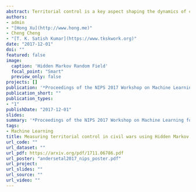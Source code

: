 ```yaml
---
abstract: Territorial control is a key aspect shaping the dynamics of civil war. Despite its im- portance, we lack data on territorial control that are fine-grained enough to account for subnational spatio-temporal variation and that cover a large set of conflicts. To resolve this issue, we propose a theoretical model of the relationship between territorial control and tactical choice in civil war and outline how Hidden Markov Models (HMMs) are suitable to capture theoretical intuitions and estimate levels of territorial control. We discuss challenges of using HMMs in this application and mitigation strategies for future work.
authors:
- admin
- "[Hong Xu](http://www.hong.me)"
- Cheng Cheng
- "[T. K. Satish Kumar](https://www.tkskwork.org)"
date: "2017-12-01"
doi: ""
featured: false
image:
  caption: 'Hidden Markov Random Field'
  focal_point: "Smart"
  preview_only: false
projects: []
publication: '*Proceedings of the NIPS 2017 Workshop on Machine Learning for the Developing World*'
publication_short: ""
publication_types:
- "1"
publishDate: "2017-12-01"
slides: 
summary: '*Proceedings of the NIPS 2017 Workshop on Machine Learning for the Developing World*'
tags:
- Machine Learning
title: Measuring territorial control in civil wars using Hidden Markov Models. A data informatics-based approach
url_code: ""
url_dataset: ""
url_pdf: https://arxiv.org/pdf/1711.06786.pdf
url_poster: "andersetal2017_nips_poster.pdf"
url_project: 
url_slides: ""
url_source: ""
url_video: ""
---
```


